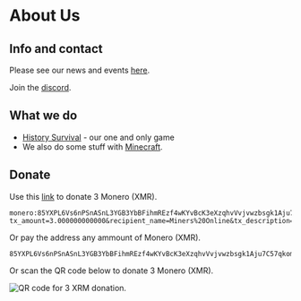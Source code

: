 # About Us

## Info and contact
Please see our news and events [here](/news).

Join the [discord](https://discord.gg/ybWqDAkDES).

## What we do

* [History Survival](/History_Survival/) - our one and only game
* We also do some stuff with [Minecraft](/Minecraft).

## Donate
Use this [link](monero:85YXPL6Vs6nPSnASnL3YGB3YbBFihmREzf4wKYvBcK3eXzqhvVvjvwzbsgk1Aju7C57qkomMyAg5QVJE46PUsaX2CLaCuke?tx_amount=3.000000000000&recipient_name=Miners%20Online&tx_description=Donation) to donate 3 Monero (XMR).

```
monero:85YXPL6Vs6nPSnASnL3YGB3YbBFihmREzf4wKYvBcK3eXzqhvVvjvwzbsgk1Aju7C57qkomMyAg5QVJE46PUsaX2CLaCuke?tx_amount=3.000000000000&recipient_name=Miners%20Online&tx_description=Donation
```

Or pay the address any ammount of Monero (XMR).
```
85YXPL6Vs6nPSnASnL3YGB3YbBFihmREzf4wKYvBcK3eXzqhvVvjvwzbsgk1Aju7C57qkomMyAg5QVJE46PUsaX2CLaCuke
```

Or scan the QR code below to donate 3 Monero (XMR).

![QR code for 3 XRM donation.](/assets/donate_3xmr.png)